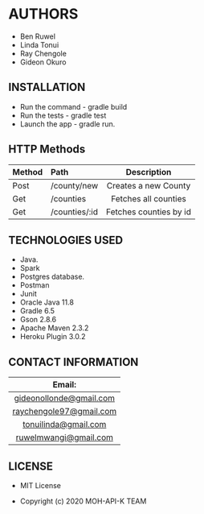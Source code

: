 # AUTHORS
* Ben Ruwel
* Linda Tonui
* Ray Chengole
* Gideon Okuro

## INSTALLATION
* Run the command - gradle build
* Run the tests - gradle test
* Launch the app - gradle run.

## HTTP Methods
|Method	|Path	                |Description            |
|-------|:----------------------|:---------------------:|
|Post	|/county/new	        |Creates a new County   |
|Get	|/counties	            |Fetches all counties   |
|Get	|/counties/:id	        |Fetches counties by id |

## TECHNOLOGIES USED
* Java.
* Spark 
* Postgres database.
* Postman
* Junit
* Oracle Java 11.8
* Gradle 6.5
* Gson 2.8.6
* Apache Maven 2.3.2
* Heroku Plugin 3.0.2


## CONTACT INFORMATION
|Email: |
|:------:|
|gideonollonde@gmail.com |
|raychengole97@gmail.com |
|tonuilinda@gmail.com    |
|ruwelmwangi@gmail.com   |

## LICENSE
* MIT License

* Copyright (c) 2020 MOH-API-K TEAM